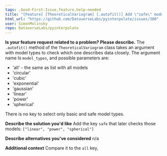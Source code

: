 ```yaml
---
tags: ,Good-First-Issue,feature,help-needed
title: "[Feature] [TheoreticalVariogram] [.autofit()] Add \"safe\" models as a one available parameter to choose from when checking theoretical models fit"
html_url: "https://github.com/DataverseLabs/pyinterpolate/issues/380"
user: SimonMolinsky
repo: DataverseLabs/pyinterpolate
---
```


**Is your feature request related to a problem? Please describe.**
The `.autofit()` method of the `TheoreticalVariogram` class takes an argument with model types to check which one describes data closely. The argument name Is `model_types`, and possible parameters are:

- 'all' - the same as list with all models
- 'circular'
- 'cubic'
- 'exponential'
- 'gaussian'
- 'linear'
- 'power'
- 'spherical'

There is no key to select only basic and safe model types.

**Describe the solution you'd like**
Add the key `safe` that later checks those models: `["linear", "power", "spherical"]`

**Describe alternatives you've considered**
n/a

**Additional context**
Compare it to the `all` key,